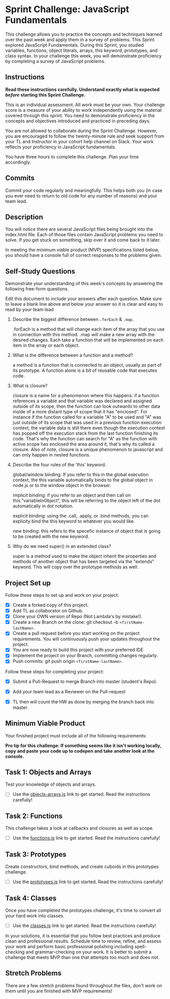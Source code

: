 # Sprint Challenge: JavaScript Fundamentals

This challenge allows you to practice the concepts and techniques learned over the past week and apply them in a survey of problems. This Sprint explored JavaScript Fundamentals. During this Sprint, you studied variables, functions, object literals, arrays, this keyword, prototypes, and class syntax. In your challenge this week, you will demonstrate proficiency by completing a survey of JavaScript problems.

## Instructions

**Read these instructions carefully. Understand exactly what is expected _before_ starting this Sprint Challenge.**

This is an individual assessment. All work must be your own. Your challenge score is a measure of your ability to work independently using the material covered through this sprint. You need to demonstrate proficiency in the concepts and objectives introduced and practiced in preceding days.

You are not allowed to collaborate during the Sprint Challenge. However, you are encouraged to follow the twenty-minute rule and seek support from your TL and Instructor in your cohort help channel on Slack. Your work reflects your proficiency in JavaScript fundamentals.

You have three hours to complete this challenge. Plan your time accordingly.

## Commits

Commit your code regularly and meaningfully. This helps both you (in case you ever need to return to old code for any number of reasons) and your team lead.

## Description

You will notice there are several JavaScript files being brought into the index.html file.  Each of those files contain JavaScript problems you need to solve.  If you get stuck on something, skip over it and come back to it later.

In meeting the minimum viable product (MVP) specifications listed below, you should have a console full of correct responses to the problems given.

## Self-Study Questions

Demonstrate your understanding of this week's concepts by answering the following free-form questions.

Edit this document to include your answers after each question. Make sure to leave a blank line above and below your answer so it is clear and easy to read by your team lead

1. Describe the biggest difference between `.forEach` & `.map`.

    .forEach is a method that will change each item of the array that you use in connection with this method. .map will make a new array with the desired changes. Each take a function that will be implemented on each item in the array or each object.

2. What is the difference between a function and a method?

    a method is a function that is connected to an object, usually as part of its prototype. A function alone is a bit of reusable code that executes code.

3. What is closure?

    closure is a name for a phenomenon where this happens: if a function references a variable and that variable was declared and assigned outside of its scope, then the function can look outwards to other data inside of a more distant type of scope that it has "enclosed". For instance if the function called for a variable "A" to be used and "A" was just outside of its scope that was used in a previous function execution context, the variable data is still there even though the execution context has popped off the execution stack from the last function finishing its code. That's why the function can search for "A" as the function with active scope has enclosed the area around it, that's why its called a closure. Also of note, closure is a unique phenomenon to javascript and can only happen in nested functions. 

4. Describe the four rules of the 'this' keyword.

    global/window binding: If you refer to this in the global execution context, the this variable automatically binds to the global object in node.js or to the window object in the browser.

    implicit binding: if you refer to an object and then call on this."variableInObject", this will be referring to the object left of the dot automatically in dot notation.

    explicit binding: using the .call, .apply, or .bind methods, you can explicity bind the this keyword to whatever you would like. 

    new binding: this refers to the specefic instance of object that is going to be created with the new keyword. 

5. Why do we need super() in an extended class?

    super is a method used to make the object inherit the properties and methods of another object that has been targeted via the "extends" keyword. This will copy over the prototype methods as well. 

## Project Set up

Follow these steps to set up and work on your project:

- [x] Create a forked copy of this project.
- [x] Add TL as collaborator on Github.
- [x] Clone your OWN version of Repo (Not Lambda's by mistake!).
- [x] Create a new Branch on the clone: git checkout -b `<firstName-lastName>`.
- [x] Create a pull request before you start working on the project requirements.  You will continuously push your updates throughout the project.
- [x] You are now ready to build this project with your preferred IDE
- [x] Implement the project on your Branch, committing changes regularly.
- [x] Push commits: git push origin `<firstName-lastName>`.

Follow these steps for completing your project:

- [x] Submit a Pull-Request to merge <firstName-lastName> Branch into master (student's  Repo).
- [x] Add your team lead as a Reviewer on the Pull-request
- [x] TL then will count the HW as done by  merging the branch back into master.


## Minimum Viable Product

Your finished project must include all of the following requirements:

**Pro tip for this challenge: If something seems like it isn't working locally, copy and paste your code up to codepen and take another look at the console.**

## Task 1: Objects and Arrays
Test your knowledge of objects and arrays. 
* [ ] Use the [objects-arrays.js](challenges/objects-arrays.js) link to get started.  Read the instructions carefully!

## Task 2: Functions
This challenge takes a look at callbacks and closures as well as scope. 
* [ ] Use the [functions.js](challenges/functions.js) link to get started. Read the instructions carefully!

## Task 3: Prototypes
Create constructors, bind methods, and create cuboids in this prototypes challenge.
* [ ] Use the [prototypes.js](challenges/prototypes.js) link to get started. Read the instructions carefully!

## Task 4: Classes
Once you have completed the prototypes challenge, it's time to convert all your hard work into classes.
* [ ] Use the [classes.js](challenges/classes.js) link to get started. Read the instructions carefully!

In your solutions, it is essential that you follow best practices and produce clean and professional results. Schedule time to review, refine, and assess your work and perform basic professional polishing including spell-checking and grammar-checking on your work. It is better to submit a challenge that meets MVP than one that attempts too much and does not.

## Stretch Problems

There are a few stretch problems found throughout the files, don't work on them until you are finished with MVP requirements!

